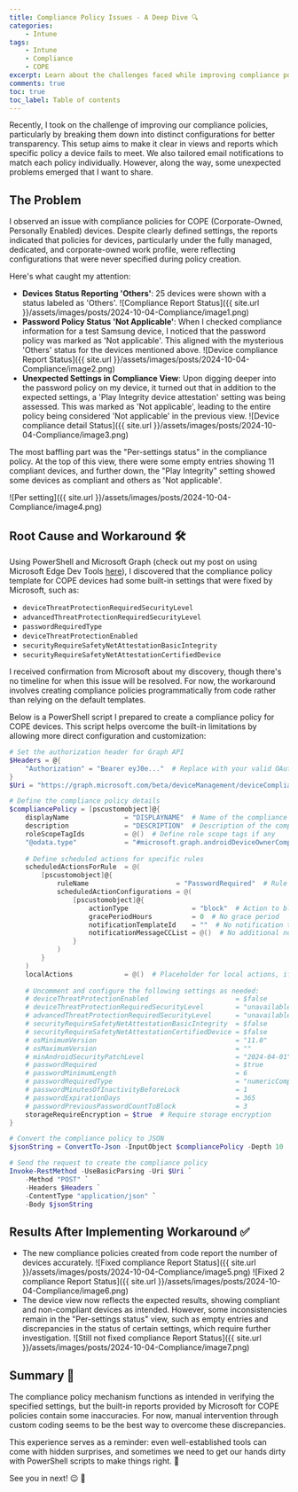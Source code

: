 ```yaml
---
title: Compliance Policy Issues - A Deep Dive 🔍
categories:
    - Intune
tags:
    - Intune
    - Compliance
    - COPE
excerpt: Learn about the challenges faced while improving compliance policies for COPE devices, and discover a workaround to resolve issues with unexpected settings and inaccurate reports.
comments: true
toc: true
toc_label: Table of contents
---
```



Recently, I took on the challenge of improving our compliance policies, particularly by breaking them down into distinct configurations for better transparency. This setup aims to make it clear in views and reports which specific policy a device fails to meet. We also tailored email notifications to match each policy individually. However, along the way, some unexpected problems emerged that I want to share.

## The Problem

I observed an issue with compliance policies for COPE (Corporate-Owned, Personally Enabled) devices. Despite clearly defined settings, the reports indicated that policies for devices, particularly under the fully managed, dedicated, and corporate-owned work profile, were reflecting configurations that were never specified during policy creation.

Here's what caught my attention:

- **Devices Status Reporting 'Others'**: 25 devices were shown with a status labeled as 'Others'.
![Compliance Report Status]({{ site.url }}/assets/images/posts/2024-10-04-Compliance/image1.png)
- **Password Policy Status 'Not Applicable'**: When I checked compliance information for a test Samsung device, I noticed that the password policy was marked as 'Not applicable'. This aligned with the mysterious 'Others' status for the devices mentioned above.
![Device compliance Report Status]({{ site.url }}/assets/images/posts/2024-10-04-Compliance/image2.png)
- **Unexpected Settings in Compliance View**: Upon digging deeper into the password policy on my device, it turned out that in addition to the expected settings, a 'Play Integrity device attestation' setting was being assessed. This was marked as 'Not applicable', leading to the entire policy being considered 'Not applicable' in the previous view.
![Device compliance detail Status]({{ site.url }}/assets/images/posts/2024-10-04-Compliance/image3.png)

The most baffling part was the "Per-settings status" in the compliance policy. At the top of this view, there were some empty entries showing 11 compliant devices, and further down, the "Play Integrity" setting showed some devices as compliant and others as 'Not applicable'.

![Per setting]({{ site.url }}/assets/images/posts/2024-10-04-Compliance/image4.png)

## Root Cause and Workaround 🛠️

Using PowerShell and Microsoft Graph (check out my post on using Microsoft Edge Dev Tools [here](https://universecitiz3n.tech/powershell/SettingsCatalog-Move/)), I discovered that the compliance policy template for COPE devices had some built-in settings that were fixed by Microsoft, such as:

- `deviceThreatProtectionRequiredSecurityLevel`
- `advancedThreatProtectionRequiredSecurityLevel`
- `passwordRequiredType`
- `deviceThreatProtectionEnabled`
- `securityRequireSafetyNetAttestationBasicIntegrity`
- `securityRequireSafetyNetAttestationCertifiedDevice`

I received confirmation from Microsoft about my discovery, though there's no timeline for when this issue will be resolved. For now, the workaround involves creating compliance policies programmatically from code rather than relying on the default templates.

Below is a PowerShell script I prepared to create a compliance policy for COPE devices. This script helps overcome the built-in limitations by allowing more direct configuration and customization:

```powershell
# Set the authorization header for Graph API
$Headers = @{  
    "Authorization" = "Bearer eyJ0e..."  # Replace with your valid OAuth token
}
$Uri = "https://graph.microsoft.com/beta/deviceManagement/deviceCompliancePolicies/"  # Endpoint for device compliance policies

# Define the compliance policy details
$compliancePolicy = [pscustomobject]@{
    displayName              = "DISPLAYNAME"  # Name of the compliance policy
    description              = "DESCRIPTION"  # Description of the compliance policy
    roleScopeTagIds          = @()  # Define role scope tags if any
    "@odata.type"            = "#microsoft.graph.androidDeviceOwnerCompliancePolicy"  # Type of compliance policy
    
    # Define scheduled actions for specific rules
    scheduledActionsForRule  = @(
        [pscustomobject]@{
            ruleName                      = "PasswordRequired"  # Rule to enforce password requirement
            scheduledActionConfigurations = @(
                [pscustomobject]@{
                    actionType                = "block"  # Action to block non-compliant devices
                    gracePeriodHours          = 0  # No grace period
                    notificationTemplateId    = ""  # No notification template assigned
                    notificationMessageCCList = @()  # No additional notifications
                }
            )
        }
    )
    localActions             = @()  # Placeholder for local actions, if any
    
    # Uncomment and configure the following settings as needed:
    # deviceThreatProtectionEnabled                      = $false
    # deviceThreatProtectionRequiredSecurityLevel        = "unavailable"
    # advancedThreatProtectionRequiredSecurityLevel      = "unavailable"
    # securityRequireSafetyNetAttestationBasicIntegrity  = $false
    # securityRequireSafetyNetAttestationCertifiedDevice = $false
    # osMinimumVersion                                   = "11.0"
    # osMaximumVersion                                   = ""
    # minAndroidSecurityPatchLevel                       = "2024-04-01"
    # passwordRequired                                   = $true
    # passwordMinimumLength                              = 6
    # passwordRequiredType                               = "numericComplex"
    # passwordMinutesOfInactivityBeforeLock              = 1
    # passwordExpirationDays                             = 365
    # passwordPreviousPasswordCountToBlock               = 3
    storageRequireEncryption = $true  # Require storage encryption
}

# Convert the compliance policy to JSON
$jsonString = ConvertTo-Json -InputObject $compliancePolicy -Depth 10

# Send the request to create the compliance policy
Invoke-RestMethod -UseBasicParsing -Uri $Uri `
    -Method "POST" `
    -Headers $Headers `
    -ContentType "application/json" `
    -Body $jsonString
```

## Results After Implementing Workaround ✅

- The new compliance policies created from code report the number of devices accurately.
![Fixed compliance Report Status]({{ site.url }}/assets/images/posts/2024-10-04-Compliance/image5.png)
![Fixed 2 compliance Report Status]({{ site.url }}/assets/images/posts/2024-10-04-Compliance/image6.png)
- The device view now reflects the expected results, showing compliant and non-compliant devices as intended. However, some inconsistencies remain in the "Per-settings status" view, such as empty entries and discrepancies in the status of certain settings, which require further investigation.
![Still not fixed compliance Report Status]({{ site.url }}/assets/images/posts/2024-10-04-Compliance/image7.png)

## Summary 📝

The compliance policy mechanism functions as intended in verifying the specified settings, but the built-in reports provided by Microsoft for COPE policies contain some inaccuracies. For now, manual intervention through custom coding seems to be the best way to overcome these discrepancies.

This experience serves as a reminder: even well-established tools can come with hidden surprises, and sometimes we need to get our hands dirty with PowerShell scripts to make things right. 💪

See you in next! 😉 🧠